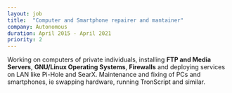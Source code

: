 ```yaml
---
layout: job
title:  "Computer and Smartphone repairer and mantainer"
company: Autonomous
duration: April 2015 - April 2021
priority: 2
---
```


Working on computers of private individuals, installing <strong>FTP and Media Servers</strong>, <strong>GNU/Linux Operating Systems</strong>, <strong>Firewalls</strong> and deploying services on LAN like Pi-Hole and SearX. Maintenance and fixing of PCs and smartphones, ie swapping hardware, running TronScript and similar.